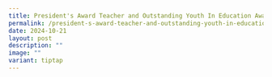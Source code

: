 ```yaml
---
title: President's Award Teacher and Outstanding Youth In Education Award 2025
permalink: /president-s-award-teacher-and-outstanding-youth-in-education-award-2025/
date: 2024-10-21
layout: post
description: ""
image: ""
variant: tiptap
---
```

